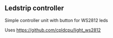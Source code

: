 ## Ledstrip controller
Simple controller unit with button for WS2812 leds

Uses https://github.com/cpldcpu/light_ws2812 
